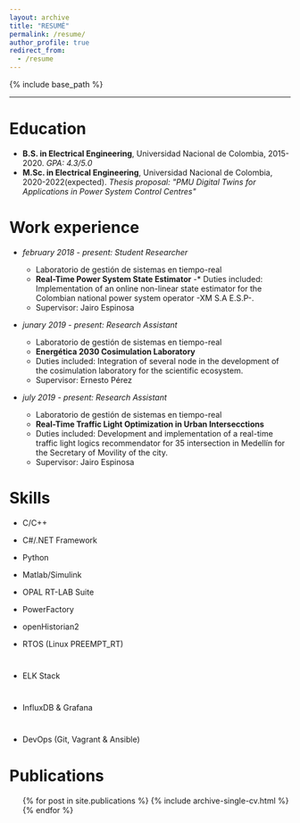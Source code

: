 ```yaml
---
layout: archive
title: "RESUMÉ"
permalink: /resume/
author_profile: true
redirect_from:
  - /resume
---
```


{% include base_path %}
<html>
<style>
#myProgress {
  width: 40%;
  background-color: #ddd;
}

#netframework {
  width: 80%;
  height: 5px;
  background-color: #4CAF50;
  text-align: center;
  line-height: 30px;
  color: white;
}

#cpp {
  width: 55%;
  height: 5px;
  background-color: #4CAF50;
  text-align: center;
  line-height: 30px;
  color: white;
}

#python {
  width: 70%;
  height: 5px;
  background-color: #4CAF50;
  text-align: center;
  line-height: 30px;
  color: white;
}

#matlab {
  width: 60%;
  height: 5px;
  background-color: #4CAF50;
  text-align: center;
  line-height: 30px;
  color: white;
}

#openHistorian2 {
  width: 75%;
  height: 5px;
  background-color: #4CAF50;
  text-align: center;
  line-height: 30px;
  color: white;
}

#powerfactory {
  width: 35%;
  height: 5px;
  background-color: #4CAF50;
  text-align: center;
  line-height: 30px;
  color: white;
}

#rtos {
  width: 50%;
  height: 5px;
  background-color: #4CAF50;
  text-align: center;
  line-height: 30px;
  color: white;
}

#opal {
  width: 40%;
  height: 5px;
  background-color: #4CAF50;
  text-align: center;
  line-height: 30px;
  color: white;
}

#elk_stack {
  width: 45%;
  height: 5px;
  background-color: #4CAF50;
  text-align: center;
  line-height: 30px;
  color: white;
}

#influx_grafana{
  width: 60%;
  height: 5px;
  background-color: #4CAF50;
  text-align: center;
  line-height: 30px;
  color: white;
}

#devops{
  width: 65%;
  height: 5px;
  background-color: #4CAF50;
  text-align: center;
  line-height: 30px;
  color: white;
}
</style>
</html>

---

Education
======
* **B.S. in Electrical Engineering**, Universidad Nacional de Colombia, 2015-2020. *GPA: 4.3/5.0*
* **M.Sc. in Electrical Engineering**, Universidad Nacional de Colombia, 2020-2022(expected). *Thesis proposal: "PMU Digital Twins for Applications in Power System Control Centres"*

Work experience
======
* *february 2018 - present: Student Researcher*
  * Laboratorio de gestión de sistemas en tiempo-real
  * **Real-Time Power System State Estimator**
    -* Duties included: Implementation of an online non-linear state estimator for the Colombian national power system operator -XM S.A E.S.P-.
  * Supervisor: Jairo Espinosa

* *junary 2019 - present: Research Assistant*
  * Laboratorio de gestión de sistemas en tiempo-real
  * **Energética 2030 Cosimulation Laboratory**
  * Duties included: Integration of several node in the development of the cosimulation laboratory for the scientific ecosystem.
  * Supervisor: Ernesto Pérez
  

* *july 2019 - present: Research Assistant*
  * Laboratorio de gestión de sistemas en tiempo-real
  * **Real-Time Traffic Light Optimization in Urban Intersecctions**
  * Duties included: Development and implementation of a real-time traffic light logics recommendator for 35 intersection in Medellín for the Secretary of Movility of the city.
  * Supervisor: Jairo Espinosa
  
Skills
======

* C/C++
<html>
<body> 
<div id="myProgress">
  <div id="cpp"></div>
</div>
</body>
</html> 

* C#/.NET Framework
<html>
<body> 
<div id="myProgress">
  <div id="netframework"></div>
</div>
</body>
</html>
 
* Python
<html>
<body> 
<div id="myProgress">
  <div id="python"></div>
</div>
</body>
</html>

* Matlab/Simulink
<html>
<body> 
<div id="myProgress">
  <div id="matlab"></div>
</div>
</body>
</html>

* OPAL RT-LAB Suite
<html>
<body> 
<div id="myProgress">
  <div id="opal"></div>
</div>
</body>
</html>

* PowerFactory
<html>
<body> 
<div id="myProgress">
  <div id="powerfactory"></div>
</div>
</body>
</html>

* openHistorian2
<html>
<body> 
<div id="myProgress">
  <div id="openHistorian2"></div>
</div>
</body>
</html>

* RTOS (Linux PREEMPT_RT)
<html>
<body> 
<div id="myProgress">
  <div id="rtos"></div>
  <div style="margin-bottom: 40px;"></div>
</div>
</body>
</html>


* ELK Stack
<html>
<body> 
<div id="myProgress">
  <div id="elk_stack"></div>
  <div style="margin-bottom: 40px;"></div>
</div>
</body>
</html>


* InfluxDB & Grafana
<html>
<body> 
<div id="myProgress">
  <div id="influx_grafana"></div>
  <div style="margin-bottom: 40px;"></div>
</div>
</body>
</html>

* DevOps (Git, Vagrant & Ansible)
<html>
<body> 
<div id="myProgress">
  <div id="devops"></div>
  <div style="margin-bottom: 40px;"></div>
</div>
</body>
</html>

Publications
======
  <ul>{% for post in site.publications %}
    {% include archive-single-cv.html %}
  {% endfor %}</ul>
